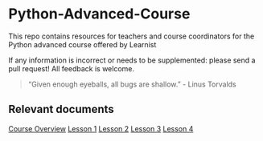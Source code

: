 # Python-Advanced-Course

This repo contains resources for teachers and course coordinators for the Python advanced course offered by Learnist

If any information is incorrect or needs to be supplemented: please send a pull request! All feedback is welcome.

> “Given enough eyeballs, all bugs are shallow.” - Linus Torvalds


## Relevant documents
[Course Overview](https://docs.google.com/document/d/17BUOSkCutkHVj4ugbfCgLML4TpWN0IXk_wpjOKcIkBs)
[Lesson 1](https://docs.google.com/document/d/1N_b08xeeEE8ekZYN3PvjgIHFgJtfQKmmJUCRXZQnb68)
[Lesson 2](https://docs.google.com/document/d/1m-771oGf8g-dVElhfd_SAfbbh3EWhMjvtwM9al1hy9M)
[Lesson 3](https://docs.google.com/document/d/1PYJgWThhA4pgHKpn14HNjVWmoBBKAdd_QMSpRjyGARI)
[Lesson 4](https://docs.google.com/document/d/1WUBRh5QYZo5IJ2rrWO35_sfPR0cnR009L3JtZgbd6bE)
